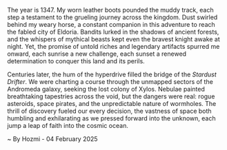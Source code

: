 
The year is 1347.  My worn leather boots pounded the muddy track, each step a testament to the grueling journey across the kingdom.  Dust swirled behind my weary horse, a constant companion in this adventure to reach the fabled city of Eldoria.  Bandits lurked in the shadows of ancient forests, and the whispers of mythical beasts kept even the bravest knight awake at night. Yet, the promise of untold riches and legendary artifacts spurred me onward, each sunrise a new challenge, each sunset a renewed determination to conquer this land and its perils.

Centuries later, the hum of the hyperdrive filled the bridge of the *Stardust Drifter*.  We were charting a course through the unmapped sectors of the Andromeda galaxy, seeking the lost colony of Xylos.  Nebulae painted breathtaking tapestries across the void, but the dangers were real: rogue asteroids, space pirates, and the unpredictable nature of wormholes.  The thrill of discovery fueled our every decision, the vastness of space both humbling and exhilarating as we pressed forward into the unknown, each jump a leap of faith into the cosmic ocean.

~ By Hozmi - 04 February 2025
